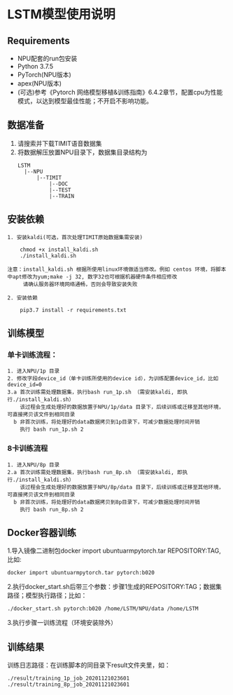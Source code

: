 # LSTM模型使用说明

## Requirements
* NPU配套的run包安装
* Python 3.7.5
* PyTorch(NPU版本)
* apex(NPU版本)
* (可选)参考《Pytorch 网络模型移植&训练指南》6.4.2章节，配置cpu为性能模式，以达到模型最佳性能；不开启不影响功能。

## 数据准备
1. 请搜索并下载TIMIT语音数据集
2. 将数据解压放置NPU目录下，数据集目录结构为
    ```
    LSTM
      |--NPU
          |--TIMIT
              |--DOC
              |--TEST
              |--TRAIN
    ```
       
## 安装依赖
    1. 安装kaldi(可选，首次处理TIMIT原始数据集需安装)
    
        chmod +x install_kaldi.sh
        ./install_kaldi.sh
    
    注意：install_kaldi.sh 根据所使用linux环境做适当修改。例如 centos 环境，将脚本中apt修改为yum;make -j 32, 数字32也可根据机器硬件条件相应修改
         请确认服务器环境网络通畅，否则会导致安装失败

    2. 安装依赖    
       
        pip3.7 install -r requirements.txt
    


## 训练模型

### 单卡训练流程：
    
    1. 进入NPU/1p 目录
    2. 修改字段device_id（单卡训练所使用的device id），为训练配置device_id，比如device_id=0
    3.a 首次训练需处理数据集，执行bash run_1p.sh （需安装kaldi, 即执行./install_kaldi.sh）
        该过程会生成处理好的数据放置于NPU/1p/data 目录下，后续训练或迁移至其他环境，可直接拷贝该文件到相同目录  
      b 非首次训练，将处理好的data数据拷贝到1p目录下，可减少数据处理时间开销
        执行 bash run_1p.sh 2
    

### 8卡训练流程
    
    1. 进入NPU/8p 目录
    2.a 首次训练需处理数据集，执行bash run_8p.sh （需安装kaldi, 即执行./install_kaldi.sh）
        该过程会生成处理好的数据放置于NPU/8p/data 目录下，后续训练或迁移至其他环境，可直接拷贝该文件到相同目录
      b 非首次训练，将处理好的data数据拷贝到8p目录下，可减少数据处理时间开销   
        执行 bash run_8p.sh 2
    

## Docker容器训练

1.导入镜像二进制包docker import ubuntuarmpytorch.tar REPOSITORY:TAG, 比如:

    docker import ubuntuarmpytorch.tar pytorch:b020


2.执行docker_start.sh后带三个参数：步骤1生成的REPOSITORY:TAG；数据集路径；模型执行路径；比如：

    ./docker_start.sh pytorch:b020 /home/LSTM/NPU/data /home/LSTM


3.执行步骤一训练流程（环境安装除外）

## 训练结果

训练日志路径：在训练脚本的同目录下result文件夹里，如：

    ./result/training_1p_job_20201121023601
    ./result/training_8p_job_20201121023601


